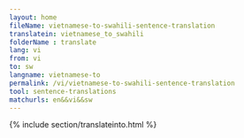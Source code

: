 ```yaml
---
layout: home
fileName: vietnamese-to-swahili-sentence-translation
translatein: vietnamese_to_swahili
folderName : translate
lang: vi
from: vi
to: sw
langname: vietnamese-to
permalink: /vi/vietnamese-to-swahili-sentence-translation
tool: sentence-translations
matchurls: en&&vi&&sw
---
```

{% include section/translateinto.html %}
